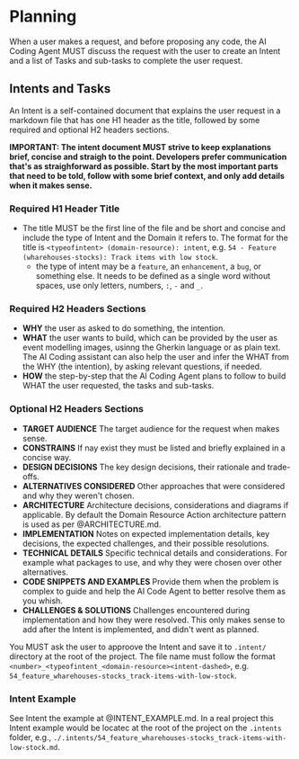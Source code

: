 # Planning

When a user makes a request, and before proposing any code, the AI Coding Agent MUST discuss the request with the user to create an Intent and a list of Tasks and sub-tasks to complete the user request.

## Intents and Tasks

An Intent is a self-contained document that explains the user request in a markdown file that has one H1 header as the title, followed by some required and optional H2 headers sections.

**IMPORTANT: The intent document **MUST** strive to keep explanations brief, concise and straigh to the point. Developers prefer communication that's as straighforward as possible. Start by the most important parts that need to be told, follow with some brief context, and only add details when it makes sense.**

### Required H1 Header Title

* The title MUST be the first line of the file and be short and concise and include the type of Intent and the Domain it refers to. The format for the title is `<typeofintent> (domain-resource): intent`, e.g. `54 - Feature (wharehouses-stocks): Track items with low stock`. 
  - the type of intent may be a `feature`, an `enhancement`, a `bug`, or something else. It needs to be defined as a single word without spaces, use only letters, numbers, `:`,  `-` and `_`.

### Required H2 Headers Sections

* **WHY** the user as asked to do something, the intention.
* **WHAT** the user wants to build, which can be provided by the user as event modelling images, usinng the Gherkin language or as plain text. The AI Coding assistant can also help the user and infer the WHAT from the WHY (the intention), by asking relevant questions, if needed.  
* **HOW** the step-by-step that the AI Coding Agent plans to follow to build WHAT the user requested, the tasks and sub-tasks.

### Optional H2 Headers Sections

* **TARGET AUDIENCE** The target audience for the request when makes sense.
* **CONSTRAINS** If nay exist they must be listed and briefly explained in a concise way.
* **DESIGN DECISIONS** The key design decisions, their rationale and trade-offs.
* **ALTERNATIVES CONSIDERED** Other approaches that were considered and why they weren't chosen.
* **ARCHITECTURE** Architecture decisions, considerations and diagrams if applicable. By default the Domain Resource Action architecture pattern is used as per @ARCHITECTURE.md.
* **IMPLEMENTATION** Notes on expected implementation details, key decisions, the expected challenges, and their possible resolutions.
* **TECHNICAL DETAILS** Specific technical details and considerations. For example what packages to use, and why they were chosen over other alternatives.
* **CODE SNIPPETS AND EXAMPLES** Provide them when the problem is complex to guide and help the AI Code Agent to better resolve them as you whish.
* **CHALLENGES & SOLUTIONS** Challenges encountered during implementation and how they were resolved. This only makes sense to add after the Intent is implemented, and didn't went as planned.

You MUST ask the user to approove the Intent and save it to `.intent/` directory at the root of the project. The file name must follow the format `<number>_<typeofintent_<domain-resource><intent-dashed>`, e.g. `54_feature_wharehouses-stocks_track-items-with-low-stock`.


### Intent Example

See Intent the example at @INTENT_EXAMPLE.md. In a real project this Intent example would be locatec at the root of the project on the `.intents` folder, e.g., `./.intents/54_feature_wharehouses-stocks_track-items-with-low-stock.md`.
